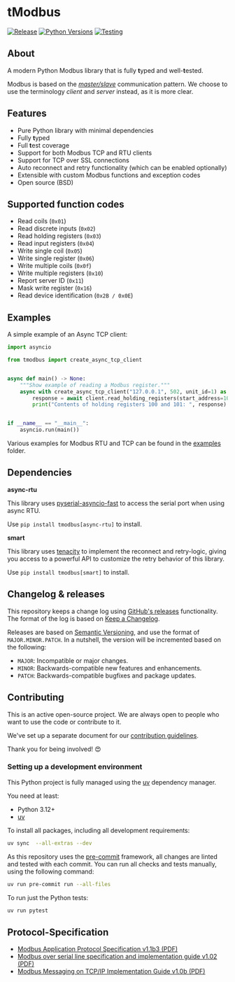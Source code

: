 # tModbus
[![Release](https://img.shields.io/github/v/release/wlcrs/tmodbus.svg)](https://github.com/wlcrs/tmodbus/releases)
[![Python Versions](https://img.shields.io/pypi/pyversions/tmodbus)](https://pypi.org/p/tmodbus/)
[![Testing](https://github.com/wlcrs/tmodbus/actions/workflows/tests.yml/badge.svg)](https://github.com/wlcrs/tmodbus/actions/workflows/tests.yml)

## About

A modern Python Modbus library that is fully **t**yped and well-**t**ested.

Modbus is based on the [_master/slave_](https://en.wikipedia.org/wiki/Master%E2%80%93slave_(technology)) communication pattern.
We choose to use the terminology _client_ and _server_ instead, as it is more clear.

## Features

- Pure Python library with minimal dependencies
- Fully **t**yped
- Full **t**est coverage
- Support for both Modbus TCP and RTU clients
- Support for TCP over SSL connections
- Auto reconnect and retry functionality (which can be enabled optionally)
- Extensible with custom Modbus functions and exception codes
- Open source (BSD)

## Supported function codes

* Read coils (`0x01`)
* Read discrete inputs (`0x02`)
* Read holding registers (`0x03`)
* Read input registers (`0x04`)
* Write single coil (`0x05`)
* Write single register (`0x06`)
* Write multiple coils (`0x0f`)
* Write multiple registers (`0x10`)
* Report server ID (`0x11`)
* Mask write register (`0x16`)
* Read device identification (`0x2B / 0x0E`)

## Examples

A simple example of an Async TCP client:

```python
import asyncio

from tmodbus import create_async_tcp_client


async def main() -> None:
    """Show example of reading a Modbus register."""
    async with create_async_tcp_client("127.0.0.1", 502, unit_id=1) as client:
        response = await client.read_holding_registers(start_address=100, quantity=2)
        print("Contents of holding registers 100 and 101: ", response)


if __name__ == "__main__":
    asyncio.run(main())

```

Various examples for Modbus RTU and TCP can be found in the [examples](./examples) folder.

## Dependencies

**async-rtu**

This library uses [pyserial-asyncio-fast](https://pypi.org/project/pyserial-asyncio-fast/) to
access the serial port when using async RTU.

Use `pip install tmodbus[async-rtu]` to install.

**smart**

This library uses [tenacity](https://github.com/jd/tenacity) to implement the reconnect and retry-logic,
giving you access to a powerful API to customize the retry behavior of this library.

Use `pip install tmodbus[smart]` to install.

## Changelog & releases

This repository keeps a change log using [GitHub's releases](https://github.com/wlcrs/tmodbus/releases)
functionality. The format of the log is based on
[Keep a Changelog](http://keepachangelog.com/en/1.0.0/).

Releases are based on [Semantic Versioning](http://semver.org/spec/v2.0.0.html), and use the format
of `MAJOR.MINOR.PATCH`. In a nutshell, the version will be incremented
based on the following:

- `MAJOR`: Incompatible or major changes.
- `MINOR`: Backwards-compatible new features and enhancements.
- `PATCH`: Backwards-compatible bugfixes and package updates.

## Contributing

This is an active open-source project. We are always open to people who want to
use the code or contribute to it.

We've set up a separate document for our
[contribution guidelines](.github/CONTRIBUTING.md).

Thank you for being involved! :heart_eyes:

### Setting up a development environment

This Python project is fully managed using the [uv] dependency manager.

You need at least:

- Python 3.12+
- [uv][uv-install]

To install all packages, including all development requirements:

```bash
uv sync  --all-extras --dev
```

As this repository uses the [pre-commit][pre-commit] framework, all changes
are linted and tested with each commit. You can run all checks and tests
manually, using the following command:

```bash
uv run pre-commit run --all-files
```

To run just the Python tests:

```bash
uv run pytest
```


## Protocol-Specification

- [Modbus Application Protocol Specification v1.1b3 (PDF)](http://modbus.org/docs/Modbus_Application_Protocol_V1_1b3.pdf)
- [Modbus over serial line specification and implementation guide v1.02 (PDF)](http://modbus.org/docs/Modbus_over_serial_line_V1_02.pdf)
- [Modbus Messaging on TCP/IP Implementation Guide v1.0b (PDF)](http://modbus.org/docs/Modbus_Messaging_Implementation_Guide_V1_0b.pdf)


[uv-install]: https://docs.astral.sh/uv/getting-started/installation/
[uv]: https://docs.astral.sh/uv/
[pre-commit]: https://pre-commit.com/
